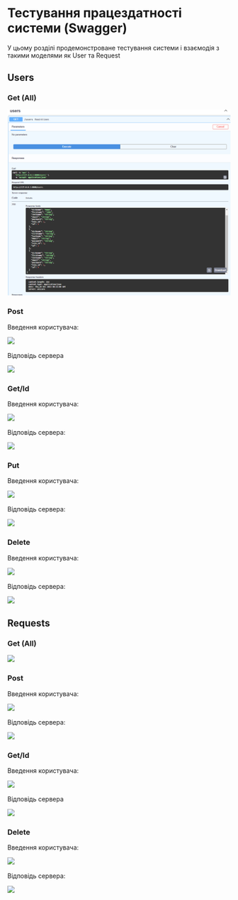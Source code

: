 # Тестування працездатності системи (Swagger)

У цьому розділі продемонстроване тестування системи і взаємодія з такими моделями як User та Request


## Users

### Get (All)
<p>
  <img src="https://github.com/stasyan04/IM-22_lab_and_course_works/blob/master/photo/1.jpg" alt="">
</p>

### Post
Введення користувача:
<p>
    <image src="https://github.com/stasyan04/IM-22_lab_and_course_works/blob/master/photo/2.jpg">
</p>
Відповідь сервера
<p>
    <image src="https://github.com/stasyan04/IM-22_lab_and_course_works/blob/master/photo/3.jpg">
</p>

### Get/Id
Введення користувача:
<p>
    <image src="https://github.com/stasyan04/IM-22_lab_and_course_works/blob/master/photo/4.jpg">
</p>
Відповідь сервера:
<p>
    <image src="https://github.com/stasyan04/IM-22_lab_and_course_works/blob/master/photo/5.jpg">
</p>

### Put
Введення користувача:
<p>
   <image src="https://github.com/stasyan04/IM-22_lab_and_course_works/blob/master/photo/6.jpg">
</p>
Відповідь сервера:
<p>
    <image src="https://github.com/stasyan04/IM-22_lab_and_course_works/blob/master/photo/7.jpg">
</p>

### Delete
Введення користувача:
<p>
   <image src="https://github.com/stasyan04/IM-22_lab_and_course_works/blob/master/photo/8.jpg">
</p>
Відповідь сервера:
<p>
    <image src="https://github.com/stasyan04/IM-22_lab_and_course_works/blob/master/photo/9.jpg">
</p>

## Requests

### Get (All)
<p>
    <image src="https://github.com/stasyan04/IM-22_lab_and_course_works/blob/master/photo/10.png">
</p>

### Post
Введення користувача:
<p>
    <image src="https://github.com/stasyan04/IM-22_lab_and_course_works/blob/master/photo/11.jpg">
</p>
Відповідь сервера:
<p>
  <image src="https://github.com/stasyan04/IM-22_lab_and_course_works/blob/master/photo/12.jpg">
</p>

### Get/Id
Введення користувача:
<p>
    <image src="https://github.com/stasyan04/IM-22_lab_and_course_works/blob/master/photo/13.jpg">
</p>
Відповідь сервера
<p>
    <image src="https://github.com/stasyan04/IM-22_lab_and_course_works/blob/master/photo/14.jpg">
</p>

### Delete
Введення користувача:
<p>
    <image src="https://github.com/stasyan04/IM-22_lab_and_course_works/blob/master/photo/15.jpg">
</p>
Відповідь сервера:
<p>
    <image src="https://github.com/stasyan04/IM-22_lab_and_course_works/blob/master/photo/16.png">
</p>
